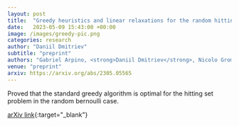 ```yaml
---
layout: post
title:  "Greedy heuristics and linear relaxations for the random hitting set problem"
date:   2023-05-09 15:43:00 +00:00
image: /images/greedy-pic.png
categories: research
author: "Daniil Dmitriev"
subtitle: "preprint"
authors: "Gabriel Arpino, <strong>Daniil Dmitriev</strong>, Nicolo Grometto (alphabetical order)"
venue: "preprint"
arxiv: https://arxiv.org/abs/2305.05565
---
```


Proved that the standard greedy algorithm is optimal for the hitting set problem in the random bernoulli case.

<!-- [Poster PDF](/pdfs/i3d_2013.pdf){:target="_blank"} -->

<!-- [ACM Citation](http://dl.acm.org/citation.cfm?id=2448232){:target="_blank"} -->

[arXiv link](https://arxiv.org/abs/2305.05565){:target="_blank"}
